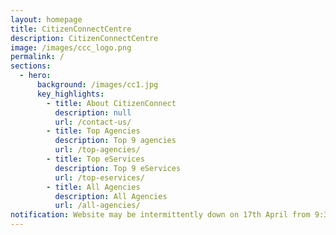 ```yaml
---
layout: homepage
title: CitizenConnectCentre
description: CitizenConnectCentre
image: /images/ccc_logo.png
permalink: /
sections:
  - hero:
      background: /images/cc1.jpg
      key_highlights:
        - title: About CitizenConnect
          description: null
          url: /contact-us/
        - title: Top Agencies
          description: Top 9 agencies
          url: /top-agencies/
        - title: Top eServices
          description: Top 9 eServices
          url: /top-eservices/
        - title: All Agencies
          description: All Agencies
          url: /all-agencies/
notification: Website may be intermittently down on 17th April from 9:30 am to 4:00 pm. 
---
```

